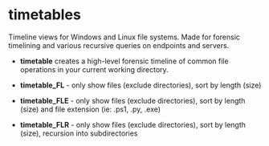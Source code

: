 # timetables
Timeline views for Windows and Linux file systems. Made for forensic timelining and various recursive queries on endpoints and servers.

- **timetable** creates a high-level forensic timeline of common file operations in your current working directory.

- **timetable_FL** - only show files (exclude directories), sort by length (size)

- **timetable_FLE** - only show files (exclude directories), sort by length (size) and file extension (ie: .ps1, .py, .exe)

- **timetable_FLR** - only show files (exclude directories), sort by length (size), recursion into subdirectories
